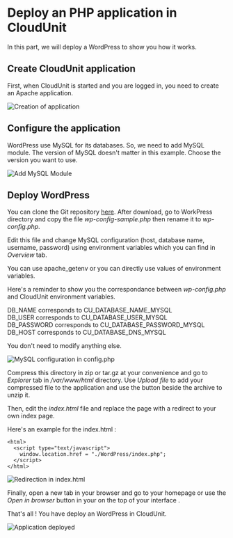 # Deploy an PHP application in CloudUnit

In this part, we will deploy a WordPress to show you how it works.

## Create CloudUnit application

First, when CloudUnit is started and you are logged in, you need to create an Apache application.

![Creation of application](./img/ApplicationCreation.png)

## Configure the application

WordPress use MySQL for its databases. So, we need to add MySQL module. The version of MySQL doesn't matter in this example. Choose the version you want to use.

![Add MySQL Module](./img/MySQLModule.png)


## Deploy WordPress

You can clone the Git repository [here](https://github.com/WordPress/WordPress.git).
After download, go to WorkPress directory and copy the file *wp-config-sample.php* then rename it to *wp-config.php*.

Edit this file and change MySQL configuration (host, database name, username, password) using environment variables which you can find in *Overview* tab.

You can use apache_getenv or you can directly use values of environment variables. 

Here's a reminder to show you the correspondance between *wp-config.php* and CloudUnit environment variables.

DB_NAME corresponds to CU_DATABASE_NAME_MYSQL <br />
DB_USER corresponds to CU_DATABASE_USER_MYSQL <br />
DB_PASSWORD corresponds to CU_DATABASE_PASSWORD_MYSQL <br />
DB_HOST corresponds to CU_DATABASE_DNS_MYSQL <br />

You don't need to modify anything else.

![MySQL configuration in *config.php*](./img/ConfigWordPress.png)



Compress this directory in zip or tar.gz at your convenience and go to *Explorer* tab in */var/www/html* directory.
Use *Upload file* to add your compressed file to the application and use the button beside the archive to unzip it.

Then, edit the *index.html* file and replace the page with a redirect to your own index page.

Here's an example for the index.html : 
``` 
<html>
  <script type="text/javascript"> 
	window.location.href = "./WordPress/index.php";
  </script>
</html>
```


![Redirection in *index.html*](./img/IndexRedirection.png)

Finally, open a new tab in your browser and go to your homepage or use the *Open in browser* button in your on the top of your interface .

That's all ! You have deploy an WordPress in CloudUnit.

![Application deployed](./img/Final.png)



